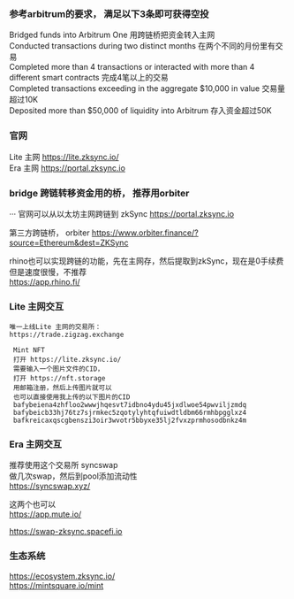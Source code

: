 
### 参考arbitrum的要求， 满足以下3条即可获得空投
Bridged funds into Arbitrum One 用跨链桥把资金转入主网  
Conducted transactions during two distinct months 在两个不同的月份里有交易  
Completed more than 4 transactions or interacted with more than 4 different smart contracts 完成4笔以上的交易  
Completed transactions exceeding in the aggregate $10,000 in value 交易量超过10K  
Deposited more than $50,000 of liquidity into Arbitrum 存入资金超过50K  

###  官网
Lite 主网 https://lite.zksync.io/  
Era 主网 https://portal.zksync.io  

### bridge 跨链转移资金用的桥， 推荐用orbiter  
···
官网可以从以太坊主网跨链到 zkSync
https://portal.zksync.io   

第三方跨链桥， orbiter
https://www.orbiter.finance/?source=Ethereum&dest=ZKSync   

rhino也可以实现跨链的功能，先在主网存，然后提取到zkSync，现在是0手续费 但是速度很慢，不推荐  
https://app.rhino.fi/


### Lite 主网交互
```
唯一上线Lite 主网的交易所：
https://trade.zigzag.exchange  

```
```
 Mint NFT
 打开 https://lite.zksync.io/
 需要输入一个图片文件的CID，
 打开 https://nft.storage
 用邮箱注册，然后上传图片就可以
 也可以直接使用我上传的以下图片的CID 
 bafybeiena4zhfloo2wwwjhqesvt7idbno4ydu45jxdlwoe54pwviljzmdq 
 bafybeicb33hj76tz7sjrmkec5zqotylyhtqfuiwdtldbm66rmhbpgglxz4
 bafkreicaxqscgbenszi3oir3wvotr5bbyxe35lj2fvxzprmhosodbnkz4m
```

### Era 主网交互

推荐使用这个交易所 syncswap   
做几次swap，然后到pool添加流动性   
https://syncswap.xyz/  

这两个也可以  
https://app.mute.io/  

https://swap-zksync.spacefi.io  



### 生态系统
https://ecosystem.zksync.io/  
https://mintsquare.io/mint  


